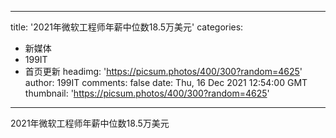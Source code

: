 
---
title: '2021年微软工程师年薪中位数18.5万美元'
categories: 
 - 新媒体
 - 199IT
 - 首页更新
headimg: 'https://picsum.photos/400/300?random=4625'
author: 199IT
comments: false
date: Thu, 16 Dec 2021 12:54:00 GMT
thumbnail: 'https://picsum.photos/400/300?random=4625'
---

<div>   
2021年微软工程师年薪中位数18.5万美元  
</div>
            